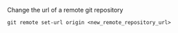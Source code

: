 Change the url of a remote git repository

```
git remote set-url origin <new_remote_repository_url>
```
